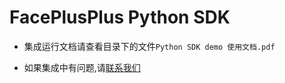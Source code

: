 # FacePlusPlus Python SDK

* 集成运行文档请查看目录下的文件`Python SDK demo 使用文档.pdf` 

* 如果集成中有问题,请[联系我们](https://www.faceplusplus.com.cn/contact-us/)


